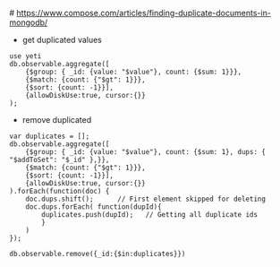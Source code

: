 # https://www.compose.com/articles/finding-duplicate-documents-in-mongodb/

* get duplicated values
```
use yeti
db.observable.aggregate([  
    {$group: { _id: {value: "$value"}, count: {$sum: 1}}},
    {$match: {count: {"$gt": 1}}},
    {$sort: {count: -1}}],
    {allowDiskUse:true, cursor:{}}
);
```

* remove duplicated
```
var duplicates = [];
db.observable.aggregate([  
    {$group: { _id: {value: "$value"}, count: {$sum: 1}, dups: { "$addToSet": "$_id" },}},
    {$match: {count: {"$gt": 1}}},
    {$sort: {count: -1}}],
    {allowDiskUse:true, cursor:{}}
).forEach(function(doc) {
    doc.dups.shift();      // First element skipped for deleting
    doc.dups.forEach( function(dupId){ 
        duplicates.push(dupId);   // Getting all duplicate ids
        }
    )    
});

db.observable.remove({_id:{$in:duplicates}})
```
